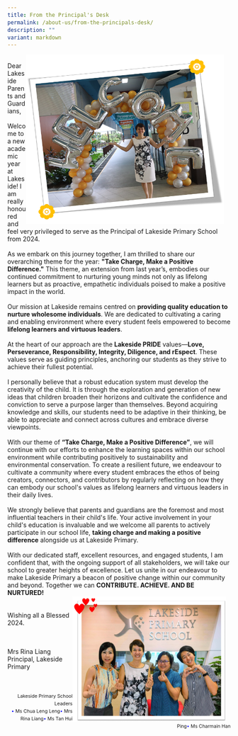 ```yaml
---
title: From the Principal's Desk
permalink: /about-us/from-the-principals-desk/
description: ""
variant: markdown
---
```

<div><img src="/images/Home/Mrs_Liang2.png" alt="Mrs Liang.png" style="width: 447px; height: 383px; float: right; margin-right: 15px;"></div>
<br>
Dear Lakeside Parents and Guardians,<br><br>
Welcome to a new academic year at Lakeside! I am really honoured and feel very privileged to serve as the Principal of Lakeside Primary School from 2024.<br><br>
As we embark on this journey together, I am thrilled to share our overarching theme for the year: <b>"Take Charge, Make a Positive Difference."</b> This theme, an extension from last year’s, embodies our continued commitment to nurturing young minds not only as lifelong learners but as proactive, empathetic individuals poised to make a positive impact in the world.<br><br>
Our mission at Lakeside remains centred on <b>providing quality education to nurture wholesome individuals</b>. We are dedicated to cultivating a caring and enabling environment where every student feels empowered to become <b>lifelong learners and virtuous leaders</b>.<br><br>
At the heart of our approach are the <b>Lakeside PRIDE</b> values—<b>Love, Perseverance, Responsibility, Integrity, Diligence, and rEspect</b>. These values serve as guiding principles, anchoring our students as they strive to achieve their fullest potential.<br><br>
I personally believe that a robust education system must develop the creativity of the child. It is through the exploration and generation of new ideas that children broaden their horizons and cultivate the confidence and conviction to serve a purpose larger than themselves. Beyond acquiring knowledge and skills, our students need to be adaptive in their thinking, be able to appreciate and connect across cultures and embrace diverse viewpoints. <br><br>
With our theme of <b>“Take Charge, Make a Positive Difference”</b>, we will continue with our efforts to enhance the learning spaces within our school environment while contributing positively to sustainability and environmental conservation. To create a resilient future, we endeavour to cultivate a community where every student embraces the ethos of being creators, connectors, and contributors by regularly reflecting on how they can embody our school's values as lifelong learners and virtuous leaders in their daily lives.<br><br>
We strongly believe that parents and guardians are the foremost and most influential teachers in their child's life. Your active involvement in your child's education is invaluable and we welcome all parents to actively participate in our school life, <b>taking charge and making a positive difference</b> alongside us at Lakeside Primary.<br><br> 
With our dedicated staff, excellent resources, and engaged students, I am confident that, with the ongoing support of all stakeholders, we will take our school to greater heights of excellence.
Let us unite in our endeavour to make Lakeside Primary a beacon of positive change within our community and beyond. Together we can <b>CONTRIBUTE. ACHIEVE. AND BE NURTURED!</b>
<br>
<div><img src="/images/Home/school_leaders2024.png" alt="Mrs Liang.png" style="width: 347px; height: 283px; float: right; margin-right: 10px;"></div><br><br>
Wishing all a Blessed 2024. 
<br><br><br>

Mrs Rina Liang<br>
Principal, Lakeside Primary
<br><br><br>
<div style="text-align:right;"><span style="font-size:8pt;">Lakeside Primary School Leaders<br>
<span style="color:blue;">•</span> Ms Chua Leng Leng<span style="color:blue;">•</span> Mrs Rina Liang<span style="color:blue;">•</span> Ms Tan Hui Ping<span style="color:blue;">•</span> Ms Charmain Han</span></div>
